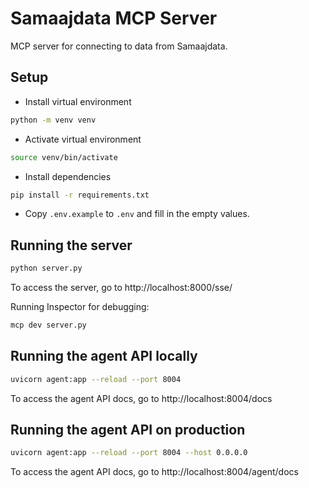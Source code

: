 # Samaajdata MCP Server

MCP server for connecting to data from Samaajdata.

## Setup
- Install virtual environment
```bash
python -m venv venv
```
- Activate virtual environment
```bash
source venv/bin/activate
```
- Install dependencies
```bash
pip install -r requirements.txt
```
- Copy `.env.example` to `.env` and fill in the empty values.

## Running the server

```bash
python server.py
```

To access the server, go to http://localhost:8000/sse/

Running Inspector for debugging:

```bash
mcp dev server.py
```

## Running the agent API locally

```bash
uvicorn agent:app --reload --port 8004
```

To access the agent API docs, go to http://localhost:8004/docs


## Running the agent API on production

```bash
uvicorn agent:app --reload --port 8004 --host 0.0.0.0
```

To access the agent API docs, go to http://localhost:8004/agent/docs
